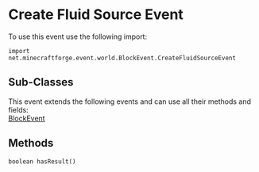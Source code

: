 # Create Fluid Source Event

To use this event use the following import:
```groovy:no-line-numbers
import net.minecraftforge.event.world.BlockEvent.CreateFluidSourceEvent
```

## Sub-Classes
This event extends the following events and can use all their methods and fields: <br>
[BlockEvent](index.md)

## Methods
```groovy:no-line-numbers
boolean hasResult()
```
